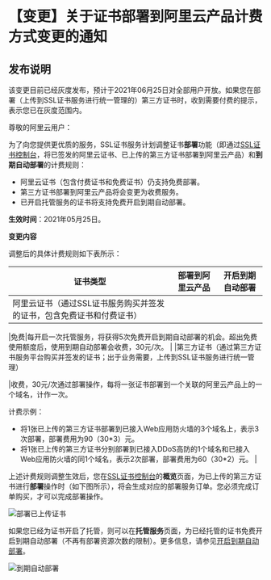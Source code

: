 # 【变更】关于证书部署到阿里云产品计费方式变更的通知

## 发布说明

该变更目前已经灰度发布，预计于2021年06月25日对全部用户开放。如果您在部署（上传到SSL证书服务进行统一管理的）第三方证书时，收到需要付费的提示，表示您已在灰度范围内。

尊敬的阿里云用户：

为了向您提供更优质的服务，SSL证书服务计划调整证书**部署**功能（即通过[SSL证书控制台](https://yundunnext.console.aliyun.com/?p=cas)，将已签发的阿里云证书、已上传的第三方证书部署到阿里云产品）和**到期自动部署**的计费规则：

-   阿里云证书（包含付费证书和免费证书）仍支持免费部署。
-   第三方证书部署到阿里云产品将会变更为收费服务。
-   已开启托管服务的证书将支持免费开启到期自动部署。

**生效时间**：2021年05月25日。

**变更内容**

调整后的具体计费规则如下表所示：

|证书类型|部署到阿里云产品|开启到期自动部署|
|----|--------|--------|
|阿里云证书（通过SSL证书服务购买并签发的证书，包含免费证书和付费证书）

|免费|每开启一次托管服务，将获得5次免费开启到期自动部署的机会。超出免费使用额度后，使用到期自动部署会收费，30元/次。 |
|第三方证书（通过第三方证书服务平台购买并签发的证书；出于业务需要，上传到SSL证书服务进行统一管理）

|收费，30元/次通过部署操作，每将一张证书部署到一个关联的阿里云产品上的一个域名，计作一次。

计费示例：

-   将1张已上传的第三方证书部署到已接入Web应用防火墙的3个域名上，表示3次部署，部署费用为90（30\*3）元。
-   将1张已上传的第三方证书分别部署到已接入DDoS高防的1个域名和已接入Web应用防火墙的同1个域名，表示2次部署，部署费用为60（30\*2）元。 |

上述计费规则调整生效后，您在[SSL证书控制台](https://yundunnext.console.aliyun.com/?p=cas)的**概览**页面，为已上传的第三方证书进行**部署**操作时（如下图所示），将会生成对应的部署服务订单。您必须完成订单购买，才可以完成部署操作。

![部署已上传证书](https://static-aliyun-doc.oss-accelerate.aliyuncs.com/assets/img/zh-CN/7816234161/p243879.png)

如果您已经为证书开启了托管，则可以在**托管服务**页面，为已经托管的证书免费开启到期自动部署（不再有部署资源次数的限制）。更多信息，请参见[开启到期自动部署](/cn.zh-CN/证书托管与续费/开启到期自动部署.md)。

![到期自动部署](https://static-aliyun-doc.oss-accelerate.aliyuncs.com/assets/img/zh-CN/8816234161/p243892.png)

